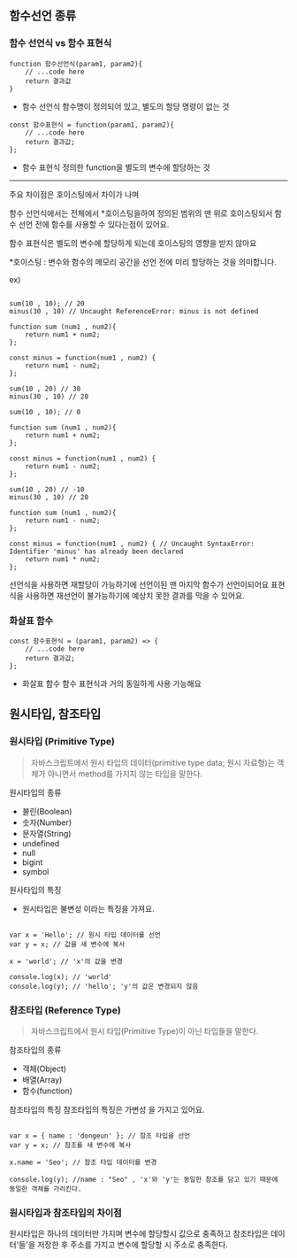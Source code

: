 ## 함수선언 종류

### 함수 선언식 vs 함수 표현식

```
function 함수선언식(param1, param2){
    // ...code here
    return 결과값
}
```

- 함수 선언식
함수명이 정의되어 있고, 별도의 할당 명령이 없는 것

```
const 함수표현식 = function(param1, param2){
	// ...code here
	return 결과값;
};
```

- 함수 표현식
정의한 function을 별도의 변수에 할당하는 것


--- 

주요 차이점은 호이스팅에서 차이가 나며 

함수 선언식에서는 전체에서 *호이스팅을하여 정의된 범위의 맨 위로 호이스팅되서 함수 선언 전에 함수를 사용할 수 있다는점이 있어요.

함수 표현식은 별도의 변수에 할당하게 되는데 호이스팅의 영향을 받지 않아요

*호이스팅 : 변수와 함수의 메모리 공간을 선언 전에 미리 할당하는 것을 의미합니다. 

ex)

```

sum(10 , 10); // 20
minus(30 , 10) // Uncaught ReferenceError: minus is not defined

function sum (num1 , num2){
    return num1 + num2;
};

const minus = function(num1 , num2) {
    return num1 - num2;
};

sum(10 , 20) // 30
minus(30 , 10) // 20

```

```
sum(10 , 10); // 0

function sum (num1 , num2){
    return num1 + num2;
};

const minus = function(num1 , num2) {
    return num1 - num2;
};

sum(10 , 20) // -10
minus(30 , 10) // 20

function sum (num1 , num2){
    return num1 - num2;
};

const minus = function(num1 , num2) { // Uncaught SyntaxError: Identifier 'minus' has already been declared
    return num1 * num2;
};

```

선언식을 사용하면 재할당이 가능하기에 선언이된 맨 마지막 함수가 선언이되어요
표현식을 사용하면 재선언이 불가능하기에 예상치 못한 결과를 막을 수 있어요.

### 화살표 함수

```
const 함수표현식 = (param1, param2) => {
	// ...code here
	return 결과값;
};
```
- 화살표 함수 
함수 표현식과 거의 동일하게 사용 가능해요



## 원시타입, 참조타입

### 원시타입 (Primitive Type)
> 자바스크립트에서 원시 타입의 데이터(primitive type data; 원시 자료형)는 객체가 아니면서 method를 가지지 않는 타입을 말한다.

원시타입의 종류

- 불린(Boolean)
- 숫자(Number)
- 문자열(String)
- undefined
- null
- bigint
- symbol

원사타입의 특징

- 원시타입은 불변성 이라는 특징을 가져요.

```

var x = 'Hello'; // 원시 타입 데이터를 선언
var y = x; // 값을 새 변수에 복사

x = 'world'; // 'x'의 값을 변경

console.log(x); // 'world'
console.log(y); // 'hello'; 'y'의 값은 변경되지 않음

```

### 참조타입 (Reference Type)
> 자바스크립트에서 원시 타입(Primitive Type)이 아닌 타입들을 말한다.

참조타입의 종류
- 객체(Object)
- 배열(Array)
- 함수(function)

참조타입의 특징
참조타입의 특징은 가변성 을 가지고 있어요.

```

var x = { name : 'dongeun' }; // 참조 타입을 선언
var y = x; // 참조를 새 변수에 복사

x.name = 'Seo'; // 참조 타입 데이터를 변경

console.log(y); //name : "Seo" , 'x'와 'y'는 동일한 참조를 담고 있기 때문에 동일한 객체를 가리킨다.

```

### 원시타입과 참조타입의 차이점

원시타입은 하나의 데이터만 가지며 변수에 할당할시 값으로 충족하고
참조타입은 데이터'들'을 저장한 후 주소를 가지고 변수에 할당할 시 주소로 충족한다.